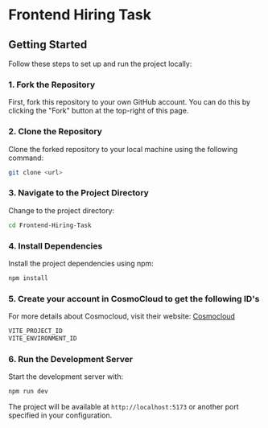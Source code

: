 # Frontend Hiring Task

## Getting Started

Follow these steps to set up and run the project locally:

### 1. Fork the Repository

First, fork this repository to your own GitHub account. You can do this by clicking the "Fork" button at the top-right of this page.

### 2. Clone the Repository

Clone the forked repository to your local machine using the following command:

```bash
git clone <url>
```
### 3. Navigate to the Project Directory
Change to the project directory:

```bash
cd Frontend-Hiring-Task
```
### 4. Install Dependencies
Install the project dependencies using npm:

```bash
npm install
```

### 5. Create your account in CosmoCloud to get the following ID's
For more details about Cosmocloud, visit their website: [Cosmocloud](https://cosmocloud.io/)

```bash
VITE_PROJECT_ID
VITE_ENVIRONMENT_ID
```

### 6. Run the Development Server
Start the development server with:

```bash
npm run dev
```

The project will be available at `http://localhost:5173` or another port specified in your configuration.
